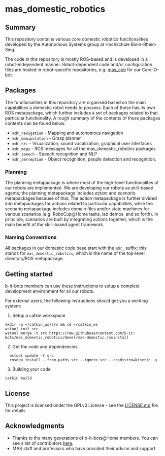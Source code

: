 # mas_domestic_robotics

## Summary

This repository contains various core domestic robotics functionalities developed by the Autonomous Systems group at Hochschule Bonn-Rhein-Sieg.

The code in this repository is mostly ROS-based and is developed in a robot-independent manner. Robot-dependent code and/or configuration files are hosted in robot-specific repositories, e.g. [mas_cob](https://github.com/b-it-bots/mas_cob) for our Care-O-bot.

## Packages

The functionalities in this repository are organised based on the main capabilities a domestic robot needs to possess. Each of these has its own ROS metapackage, which further includes a set of packages related to that particular functionality. A rough summary of the contents of these packages contents can be found below:

* `mdr_navigation` - Mapping and autonomous navigation
* `mdr_manipulation` - Grasp planner
* `mdr_hri` - Visualization, sound vocalization, graphical user interfaces
* `mdr_msgs` - ROS messages for all the mas_domestic_robotics packages
* `mdr_speech` - Speech recognition and NLP
* `mdr_perception` - Object recognition, people detection and recognition.

### Planning

The planning metapackage is where most of the high-level functionalites of our robots are implemented. We are developing our robots as skill-based agents; the planning metapackage includes *action* and *scenario* metapackages because of that. The action metapackage is further divided into metapackages for actions related to particular capabilities, while the scenario metapackage includes domain files and/or state machines for various scenarios (e.g. RoboCup@Home tasks, lab demos, and so forth). In principle, scenarios are built by integrating actions together, which is the main benefit of the skill-based agent framework.

### Naming Conventions

All packages in our domestic code base start with the `mdr_` suffix; this stands for `mas_domestic_robotics`, which is the name of the top-level directory/ROS metapackage.


## Getting started

b-it-bots members can use [these instructions](https://github.com/b-it-bots/dev-env#setup) to setup a complete development environment for all our robots.

For external users, the following instructions should get you a working system:

1. Setup a catkin workspace

  ```
  mkdir -p ~/catkin_ws/src && cd ~/catkin_ws
  wstool init src
  wstool merge -t src https://raw.githubusercontent.com/b-it-bots/mas_domestic_robotics/devel/mas-domestic.rosinstall 
  ```
2. Get the code and dependencies

  ```
    wstool update -t src
    rosdep install --from-paths src --ignore-src --rosdistro=kinetic -y

  ```

3. Building your code

  ```
  catkin build
  ```

## License

This project is licensed under the GPLv3 License - see the [LICENSE.md](LICENSE.md) file for details

## Acknowledgments

* Thanks to the many generations of b-it-bots@Home members. You can see a list of contributors [here](https://github.com/b-it-bots/mas_domestic_robotics/graphs/contributors).
* MAS staff and professors who have provided their advice and support
